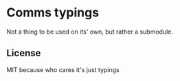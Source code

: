 # Comms typings

Not a thing to be used on its' own, but rather a submodule.

## License

MIT because who cares it's just typings
